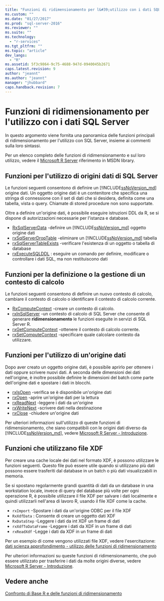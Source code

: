 ```yaml
---
title: "Funzioni di ridimensionamento per l&#39;utilizzo con i dati SQL Server | Microsoft Docs"
ms.custom: ""
ms.date: "01/27/2017"
ms.prod: "sql-server-2016"
ms.reviewer: ""
ms.suite: ""
ms.technology: 
  - "r-services"
ms.tgt_pltfrm: ""
ms.topic: "article"
dev_langs: 
  - "R"
ms.assetid: 5f3c9864-9c75-4688-947d-0940045b2671
caps.latest.revision: 9
author: "jeannt"
ms.author: "jeannt"
manager: "jhubbard"
caps.handback.revision: 7
---
```

# Funzioni di ridimensionamento per l&#39;utilizzo con i dati SQL Server
In questo argomento viene fornita una panoramica delle funzioni principali di ridimensionamento per l'utilizzo con SQL Server, insieme ai commenti sulla loro sintassi.

Per un elenco completo delle funzioni di ridimensionamento e sul loro utilizzo, vedere il [Microsoft R Server](https://msdn.microsoft.com/microsoft-r/index#) riferimento in MSDN library. 

## Funzioni per l'utilizzo di origini dati di SQL Server
Le funzioni seguenti consentono di definire un [!INCLUDE[ssNoVersion_md](../../includes/ssnoversion-md.md)] origine dati. Un oggetto origine dati è un contenitore che specifica una stringa di connessione con il set di dati che si desidera, definita come una tabella, vista o query. Chiamate di stored procedure non sono supportate.  

Oltre a definire un'origine dati, è possibile eseguire istruzioni DDL da R, se si dispone di autorizzazioni necessarie per l'istanza e database. 
+ [RxSqlServerData](https://msdn.microsoft.com/microsoft-r/scaler/RxSqlServerData) -definire un [!INCLUDE[ssNoVersion_md](../../includes/ssnoversion-md.md)] oggetto origine dati
+ [rxSqlServerDropTable](https://msdn.microsoft.com/microsoft-r/scaler/rxSqlServerDropTable) -eliminare un [!INCLUDE[ssNoVersion_md](../../includes/ssnoversion-md.md)] tabella
+ [rxSqlServerTableExists](https://msdn.microsoft.com/microsoft-r/scaler/rxSqlServerTableExists) -verificare l'esistenza di un oggetto o tabella di database
+ [rxExecuteSQLDDL](https://msdn.microsoft.com/microsoft-r/scaler/rxExecuteSQLDDL) : eseguire un comando per definire, modificare o controllare i dati SQL, ma non restituiscono dati  

## Funzioni per la definizione o la gestione di un contesto di calcolo
Le funzioni seguenti consentono di definire un nuovo contesto di calcolo, cambiare il contesto di calcolo o identificare il contesto di calcolo corrente.
+ [RxComputeContext](https://msdn.microsoft.com/microsoft-r/scaler/RxComputeContext) -creare un contesto di calcolo. 
+ [rxInSqlServer](https://msdn.microsoft.com/microsoft-r/scaler/rxInSqlServer) -un contesto di calcolo di SQL Server che consente di generare **ridimensionamento** le funzioni eseguite in servizi di SQL Server R.
+ [rxGetComputeContext](https://msdn.microsoft.com/microsoft-r/scaler/rxGetComputeContext) -ottenere il contesto di calcolo corrente. 
+ [rxSetComputeContext](https://msdn.microsoft.com/microsoft-r/scaler/rxSetComputeContext) -specificare quale calcolare contesto da utilizzare. 

## Funzioni per l'utilizzo di un'origine dati
Dopo aver creato un oggetto origine dati, è possibile aprirlo per ottenere i dati oppure scrivere nuovi dati. A seconda delle dimensioni dei dati nell'origine, è inoltre possibile definire le dimensioni del batch come parte dell'origine dati e spostare i dati in blocchi. 
+ [rxIsOpen](https://msdn.microsoft.com/microsoft-r/scaler/rxIsOpen) -verifica se è disponibile un'origine dati
+ [rxOpen](https://msdn.microsoft.com/microsoft-r/scaler/rxOpen) -aprire un'origine dati per la lettura
+ [rxReadNext](https://msdn.microsoft.com/microsoft-r/scaler/rxReadNext) -leggere i dati da un'origine
+ [rxWriteNext](https://msdn.microsoft.com/microsoft-r/scaler/rxWriteNext) -scrivere dati nella destinazione
+ [rxClose](https://msdn.microsoft.com/microsoft-r/scaler/rxclose) -chiudere un'origine dati

Per ulteriori informazioni sull'utilizzo di queste funzioni di ridimensionamento, che siano compatibili con le origini dati diverso da [!INCLUDE[ssNoVersion_md](../../includes/ssnoversion-md.md)], vedere [ Microsoft R Server - Introduzione](http://msdn.microsoft.com/microsoft-r/rserver/rserver-getting-started).

## Funzioni che utilizzano file XDF
Per creare una cache locale dei dati nel formato XDF, è possono utilizzare le funzioni seguenti. Questo file può essere utile quando si utilizzano più dati possono essere trasferiti dal database in un batch o più dati visualizzabili in memoria.

Se si spostano regolarmente grandi quantità di dati da un database in una workstation locale, invece di query del database più volte per ogni operazione R, è possibile utilizzare il file XDF per salvare i dati localmente e quindi utilizzarli nell'area di lavoro R, usando il file XDF come la cache.

+ `rxImport` -Spostare i dati da un'origine ODBC per il file XDF
+ `RxXdfData` : Consente di creare un oggetto dati XDF
+ `RxDataStep` -Leggere i dati da int XDF un frame di dati
+ `rxXdfToDataFrame` -Leggere i dati da XDF in un frame di dati
+ `rxReadXdf` -Legge i dati da XDF in un frame di dati

Per un esempio di come vengono utilizzati file XDF, vedere l'esercitazione:  [dati scienza approfondimento - utilizzo delle funzioni di ridimensionamento](../../advanced-analytics/r-services/data-science-deep-dive-using-the-revoscaler-packages.md)

Per ulteriori informazioni su queste funzioni di ridimensionamento, che può essere utilizzato per trasferire i dati da molte origini diverse, vedere[ Microsoft R Server - Introduzione](http://msdn.microsoft.com/microsoft-r/rserver/rserver-getting-started).

## Vedere anche
[Confronto di Base R e delle funzioni di ridimensionamento](https://msdn.microsoft.com/microsoft-r/scaler/compare-base-r-scaler-functions)
